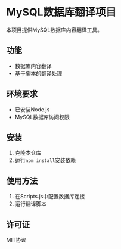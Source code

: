 # MySQL数据库翻译项目

本项目提供MySQL数据库内容翻译工具。

## 功能
- 数据库内容翻译
- 基于脚本的翻译处理

## 环境要求
- 已安装Node.js
- MySQL数据库访问权限

## 安装
1. 克隆本仓库
2. 运行`npm install`安装依赖

## 使用方法
1. 在Scripts.js中配置数据库连接
2. 运行翻译脚本

## 许可证
MIT协议